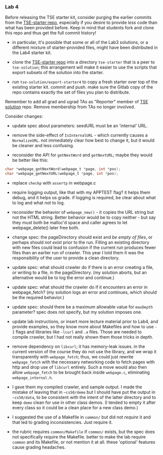 ### Lab 4 

Before releasing the TSE starter kit, consider purging the earlier commits from the [TSE-starter repo](https://gitlab.cs.dartmouth.edu/CS50/tse/commits/master), especially if you desire to provide *less* code than what has been provided before.  Keep in mind that students fork and clone this repo and thus get the full commit history!

* in particular, it's possible that some or all of the Lab3 solutions, or a different mixture of starter-provided files, might have been distributed in the Lab4 starter kit.

* clone the [TSE-starter repo](https://gitlab.cs.dartmouth.edu/CS50/tse/) into a directory `tse-starter` that is a peer to `tse-solution`; this arrangement will make it easier to use the scripts that export subsets of the solution into the starter.

* run `tse-solution/export-starter4` to copy a fresh starter over top of the existing starter kit.  commit and push.  make sure the Gitlab copy of the repo contains exactly the set of files you plan to distribute.

Remember to add all grad and ugrad TAs as "Reporter" member of [TSE solution](https://gitlab.cs.dartmouth.edu/CS50/tse-solution/settings/members) repo.  Remove membership from TAs no longer involved.

Consider changes:

* update spec about parameters: seedURL must be an 'internal' URL.

* remove the side-effect of `IsInternalURL` - which currently causes a `NormalizeURL`.  not immediately clear how best to change it, but it would be cleaner and less confusing.

* reconsider the API for `getNextWord` and `getNextURL`; maybe they would be better like this:

```c
char *webpage_getNextWord(webpage_t *page, int *pos);
char *webpage_getNextURL(webpage_t *page, int *pos);
```

* replace `checkp` with `assertp` in webpage.c

* require logging output, like that with my APPTEST flag? it helps them debug, and it helps us grade.  if logging is required, be clear about what to log and what not to log.

* reconsider the behavior of `webpage_new()` - it copies the URL string but not the HTML string.  Better behavior would be to copy neither - but say they must both be malloc'd space and caller agrees to let webpage_delete() later free both.

* change spec: the pageDirectory should exist and *be empty of files*, or perhaps should *not exist* prior to the run.  Filling an existing directory with new files could lead to confusion if the current run produces fewer files than an earlier run of crawler.  This year I told them it was the responsibility of the user to provide a clean directory.

* update spec: what should crawler do if there is an error creating a file, or writing to a file, in the pageDirectory. (my solution aborts, but an alternative would be to log the error and continue.)

* update spec: what should the crawler do if it encounters an error in webpage_fetch?  (my solution logs an error and continues, which should be the required behavior.)

* update spec: should there be a maximum allowable value for `maxDepth` parameter?  spec does not specify, but my solution imposes one.

* update lab instructions, or insert more lecture material prior to Lab4, and provide examples, so they know more about Makefiles and how to use `-I` flags and libraries like `-lcurl` and `.a` files. Those are needed to compile crawler, but I had not really shown them those tricks in depth.

* remove dependency on `libcurl`; it has memory-leak issues.  in the current version of the course they do not use the library, and we wrap it transparently with `webpage_fetch`; thus, we could just rewrite `webpage_fetch` with the necessary networking code to fetch pages with http and drop use of `libcurl` entirely.  Such a move would also then allow `webpage_fetch` to be brought back inside `webpage.c`, eliminating `webpage_internal.h`.

* I gave them my compiled crawler, and sample output. I made the mistake of leaving that in `~cs50/demo` but I should have put the output in `~cs50/data`, to be consistent with the intent of the latter directory and to keep `demo` clean for use in other class demos.  (I tended to empty it after every class so it could be a clean place for a new class demo.)

* I suggested the use of a Makefile in `common/` but did not *require* it and that led to grading inconsistencies.  Just require it.

* the rubric requires `common/Makefile` if `common/` exists, but the spec does not specifically require the Makefile.  better to make the lab require `common` and its Makefile, or not mention it at all. these 'optional' features cause grading headaches.
